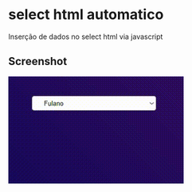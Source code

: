 # select html automatico

Inserção de dados no select html via javascript

## Screenshot

<img src="Video_1695658352.gif">
